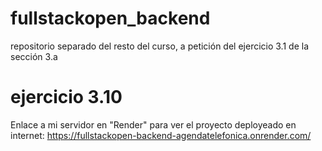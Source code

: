 # fullstackopen_backend
repositorio separado del resto del curso, a petición del ejercicio 3.1 de la sección 3.a


# ejercicio 3.10
Enlace a mi servidor en "Render" para ver el proyecto deployeado en internet:
https://fullstackopen-backend-agendatelefonica.onrender.com/
